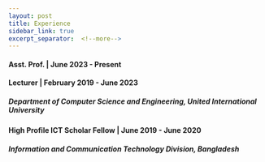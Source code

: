```yaml
---
layout: post
title: Experience
sidebar_link: true
excerpt_separator:  <!--more-->
---
```


#### Asst. Prof. | June 2023 -  Present 

#### Lecturer | February 2019 -  June 2023

##### Department of Computer Science and Engineering, United International University

#### High Profile ICT Scholar Fellow | June 2019 - June 2020 

##### Information and Communication Technology Division, Bangladesh

<!-- #### Lecturer | February 2019 -  June 2019
<font size="4"> Department of Computer Science and Engineering, United International University </font>  -->
<!-- | [Link](https://cse.uiu.ac.bd/profiles/fariha/)  -->